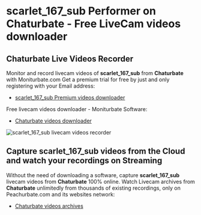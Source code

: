 # scarlet_167_sub Performer on Chaturbate - Free LiveCam videos downloader

## Chaturbate Live Videos Recorder

Monitor and record livecam videos of **scarlet_167_sub** from **Chaturbate** with Moniturbate.com
Get a premium trial for free by just and only registering with your Email address:
* [scarlet_167_sub Premium videos downloader](https://moniturbate.com/request-demo-licence-key.html)

Free livecam videos downloader - Moniturbate Software:
* [Chaturbate videos downloader](https://moniturbate.com/moniturbate-download-software.html)

![scarlet_167_sub livecam videos recorder](https://peachurnet.com/templates/moniturbate-software.png)


## Capture scarlet_167_sub videos from the Cloud and watch your recordings on Streaming

Without the need of downloading a software, capture **scarlet_167_sub** livecam videos from **Chaturbate** 100% online.
Watch Livecam archives from **Chaturbate** unlimitedly from thousands of existing recordings, only on Peachurbate.com and its websites network:
* [Chaturbate videos archives](https://peachurnet.com/)